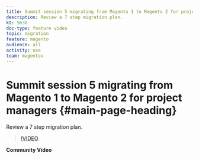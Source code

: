 ```yaml
---
title: Summit session 5 migrating from Magento 1 to Magento 2 for project managers
description: Review a 7 step migration plan.
kt: 5638
doc-type: feature video
topic: migration
feature: magento
audience: all
activity: use
team: magentou
---
```


# Summit session 5 migrating from Magento 1 to Magento 2 for project managers {#main-page-heading}

Review a 7 step migration plan.

>[!VIDEO](https://video.tv.adobe.com/v/35702?quality=12&learn=on)

**Community Video**